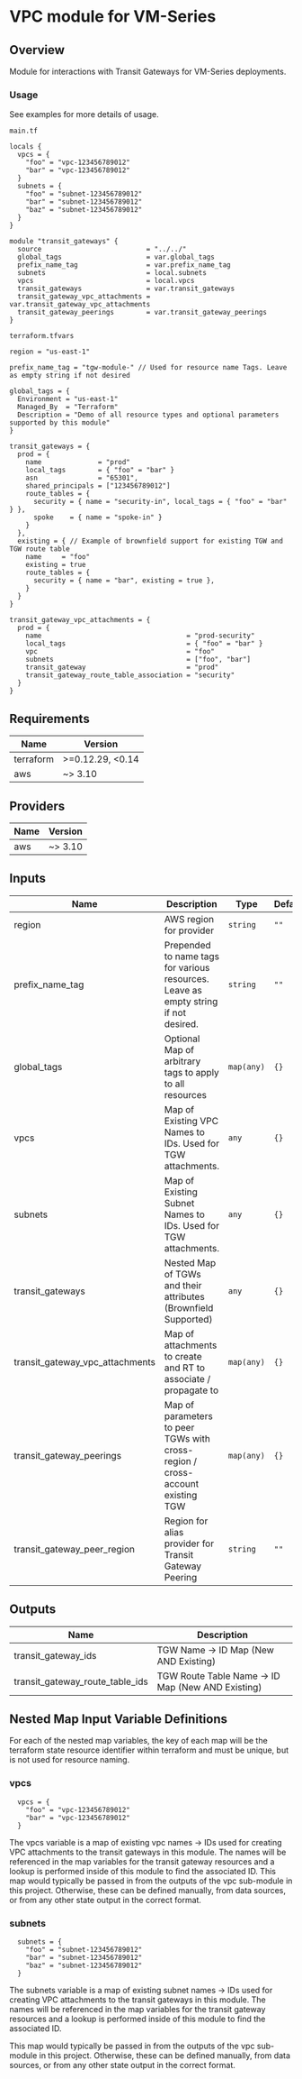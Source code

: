 # VPC module for VM-Series

## Overview  

Module for interactions with Transit Gateways for VM-Series deployments.


### Usage

See examples for more details of usage.

`main.tf`

```
locals {
  vpcs = {
    "foo" = "vpc-123456789012"
    "bar" = "vpc-123456789012"
  }
  subnets = {
    "foo" = "subnet-123456789012"
    "bar" = "subnet-123456789012"
    "baz" = "subnet-123456789012"
  }
}

module "transit_gateways" {
  source                          = "../../"
  global_tags                     = var.global_tags
  prefix_name_tag                 = var.prefix_name_tag
  subnets                         = local.subnets
  vpcs                            = local.vpcs
  transit_gateways                = var.transit_gateways
  transit_gateway_vpc_attachments = var.transit_gateway_vpc_attachments
  transit_gateway_peerings        = var.transit_gateway_peerings
}
```

`terraform.tfvars`

```
region = "us-east-1"

prefix_name_tag = "tgw-module-" // Used for resource name Tags. Leave as empty string if not desired

global_tags = {
  Environment = "us-east-1"
  Managed_By  = "Terraform"
  Description = "Demo of all resource types and optional parameters supported by this module"
}

transit_gateways = {
  prod = {
    name              = "prod"
    local_tags        = { "foo" = "bar" }
    asn               = "65301",
    shared_principals = ["123456789012"]
    route_tables = {
      security = { name = "security-in", local_tags = { "foo" = "bar" } },
      spoke    = { name = "spoke-in" }
    }
  },
  existing = { // Example of brownfield support for existing TGW and TGW route table
    name     = "foo"
    existing = true
    route_tables = {
      security = { name = "bar", existing = true },
    }
  }
}

transit_gateway_vpc_attachments = {
  prod = {
    name                                    = "prod-security"
    local_tags                              = { "foo" = "bar" }
    vpc                                     = "foo"
    subnets                                 = ["foo", "bar"]
    transit_gateway                         = "prod"
    transit_gateway_route_table_association = "security"
  }
}
```

<!-- BEGINNING OF PRE-COMMIT-TERRAFORM DOCS HOOK -->

## Requirements

| Name | Version |
|------|---------|
| terraform | >=0.12.29, <0.14 |
| aws | ~> 3.10 |

## Providers

| Name | Version |
|------|---------|
| aws | ~> 3.10 |

## Inputs

| Name | Description | Type | Default | Required |
|------|-------------|------|---------|:--------:|
| region | AWS region for provider | `string` | `""` | no |
| prefix\_name\_tag | Prepended to name tags for various resources. Leave as empty string if not desired. | `string` | `""` | no |
| global\_tags | Optional Map of arbitrary tags to apply to all resources | `map(any)` | `{}` | no |
| vpcs | Map of Existing VPC Names to IDs. Used for TGW attachments. | `any` | `{}` | no |
| subnets | Map of Existing Subnet Names to IDs. Used for TGW attachments. | `any` | `{}` | no |
| transit\_gateways | Nested Map of TGWs and their attributes (Brownfield Supported) | `any` | `{}` | no |
| transit\_gateway\_vpc\_attachments | Map of attachments to create and RT to associate / propagate to | `map(any)` | `{}` | no |
| transit\_gateway\_peerings | Map of parameters to peer TGWs with cross-region / cross-account existing TGW | `map(any)` | `{}` | no |
| transit\_gateway\_peer\_region | Region for alias provider for Transit Gateway Peering | `string` | `""` | no |

## Outputs

| Name | Description |
|------|-------------|
| transit\_gateway\_ids | TGW Name -> ID Map (New AND Existing) |
| transit\_gateway\_route\_table\_ids | TGW Route Table Name -> ID Map (New AND Existing) |

<!-- END OF PRE-COMMIT-TERRAFORM DOCS HOOK -->

## Nested Map Input Variable Definitions

For each of the nested map variables, the key of each map will be the terraform state resource identifier within terraform and must be unique, but is not used for resource naming.

### vpcs

```
  vpcs = {
    "foo" = "vpc-123456789012"
    "bar" = "vpc-123456789012"
  }
```

The vpcs variable is a map of existing vpc names -> IDs used for creating VPC attachments to the transit gateways in this module. The names will be referenced in the map variables for the transit gateway resources and a lookup is performed inside of this module to find the associated ID.
This map would typically be passed in from the outputs of the vpc sub-module in this project. Otherwise, these can be defined manually, from data sources, or from any other state output in the correct format.

### subnets

```
  subnets = {
    "foo" = "subnet-123456789012"
    "bar" = "subnet-123456789012"
    "baz" = "subnet-123456789012"
  }
```

The subnets variable is a map of existing subnet names -> IDs used for creating VPC attachments to the transit gateways in this module. The names will be referenced in the map variables for the transit gateway resources and a lookup is performed inside of this module to find the associated ID.

This map would typically be passed in from the outputs of the vpc sub-module in this project. Otherwise, these can be defined manually, from data sources, or from any other state output in the correct format.